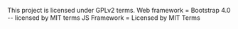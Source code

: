 This project is licensed under GPLv2 terms.
Web framework = Bootstrap 4.0 -- licensed by MIT terms
JS Framework = Licensed by MIT Terms
